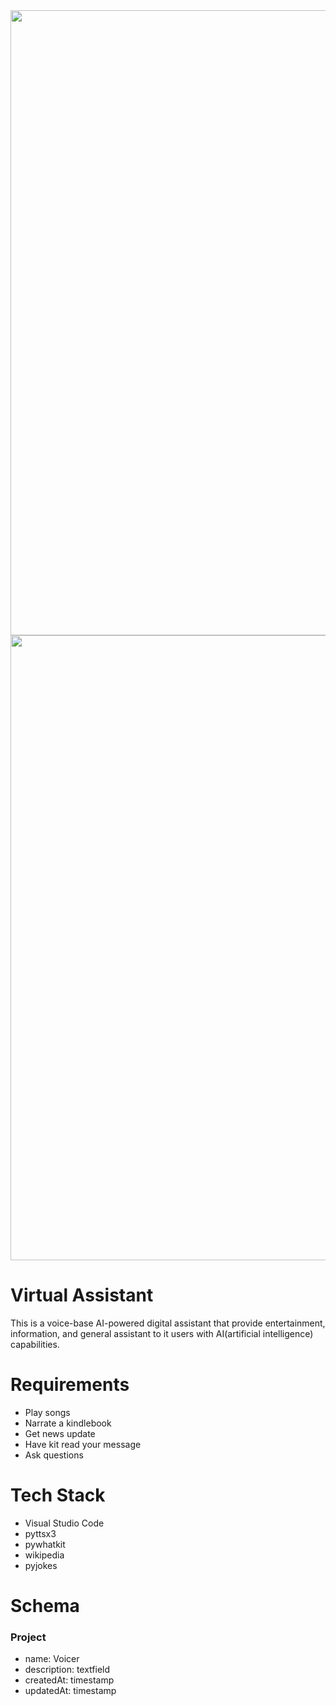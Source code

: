 <img src="Voicer/Firstpic.png" width="1000">
<img src="Voicer/Secondpic.png" width="1000">


# Virtual Assistant
This is a voice-base AI-powered digital assistant that provide entertainment, information, and general assistant to it users with AI(artificial intelligence) capabilities.

# Requirements
-  Play songs
-  Narrate a kindlebook
-  Get news update
-  Have kit read your message
-  Ask questions

# Tech Stack
- Visual Studio Code
- pyttsx3
- pywhatkit
- wikipedia
- pyjokes

# Schema

### Project
- name: Voicer
- description: textfield
- createdAt: timestamp
- updatedAt: timestamp
